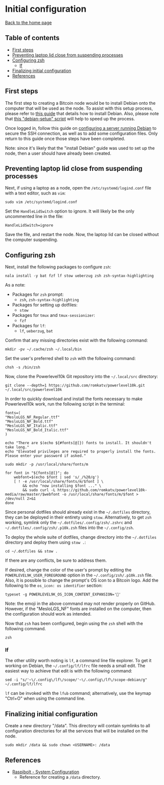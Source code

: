 Initial configuration
=====================

[Back to the home page](README.md)

Table of contents
-----------------

- [First steps](#first-steps)
- [Preventing laptop lid close from suspending processes](#preventing-laptop-lid-close-from-suspending-processes)
- [Configuring zsh](#configuring-zsh)
    - [lf](#lf)
- [Finalizing initial configuration](#finalizing-initial-configuration)
- [References](#references)

First steps
-----------

The first step to creating a Bitcoin node would be to install Debian onto the computer that will be used as the node. To assist with this setup process, please refer to [this guide](/install-os/install-debian.md) that details how to install Debian. Also, please note that [this "debian-setup" script](https://github.com/DavidVogelxyz/debian-setup) will help to speed up the process.

Once logged in, follow this guide on [configuring a server running Debian](/servers/configuring-debian-server.md) to secure the SSH connection, as well as to add some configuration files. Only return to this guide once those steps have been completed.

Note: since it's likely that the "install Debian" guide was used to set up the node, then a user should have already been created.

Preventing laptop lid close from suspending processes
-----------------------------------------------------

Next, if using a laptop as a node, open the `/etc/systemd/logind.conf` file with a text editor, such as `vim`:

```
sudo vim /etc/systemd/logind.conf
```

Set the `HandleLidSwitch` option to ignore. It will likely be the only uncommented line in the file:

```
HandleLidSwitch=ignore
```

Save the file, and restart the node. Now, the laptop lid can be closed without the computer suspending.

Configuring zsh
---------------

Next, install the following packages to configure `zsh`:

```
nala install -y bat fzf lf stow ueberzug zsh zsh-syntax-highlighting
```

As a note:

- Packages for `zsh` prompt:
    - `zsh`, `zsh-syntax-highlighting`
- Packages for setting up dotfiles:
    - `stow`
- Packages for `tmux` and `tmux-sessionizer`:
    - `fzf`
- Packages for `lf`:
    - `lf`, `ueberzug`, `bat`

Confirm that any missing directories exist with the following command:

```
mkdir -pv ~/.cache/zsh ~/.local/bin
```

Set the user's preferred shell to `zsh` with the following command:

```
chsh -s /bin/zsh
```

Now, clone the Powerlevel10k Git repository into the `~/.local/src` directory:

```
git clone --depth=1 https://github.com/romkatv/powerlevel10k.git ~/.local/src/powerlevel10k
```

In order to quickly download and install the fonts necessary to make Powerlevel10k work, run the following script in the terminal:

```
fonts=(
"MesloLGS_NF_Regular.ttf"
"MesloLGS_NF_Bold.ttf"
"MesloLGS_NF_Italic.ttf"
"MesloLGS_NF_Bold_Italic.ttf"
)

echo "There are $(echo ${#fonts[@]}) fonts to install. It shouldn't take long."
echo "Elevated privileges are required to properly install the fonts. Please enter your password if asked."

sudo mkdir -p /usr/local/share/fonts/m

for font in "${fonts[@]}"; do
    webfont=$(echo $font | sed 's/_/%20/g')
    [ ! -e /usr/local/share/fonts/m/$font ] \
        && echo "now installing $font ..." \
        && sudo curl -L https://github.com/romkatv/powerlevel10k-media/raw/master/$webfont -o /usr/local/share/fonts/m/$font > /dev/null 2>&1
done
```

Since personal dotfiles should already exist in the `~/.dotfiles` directory, they can be deployed in their entirety using `stow`. Alternatively, to get `zsh` working, symlink only the `~/.dotfiles/.config/zsh/.zshrc` and `~/.dotfiles/.config/zsh/.p10k.zsh` files into the `~/.config/zsh`.

To deploy the whole suite of dotfiles, change directory into the `~/.dotfiles` directory and deploy them using `stow .`:

```
cd ~/.dotfiles && stow .
```

If there are any conflicts, be sure to address them.

If desired, change the color of the user's prompt by editing the `POWERLEVEL9K_USER_FOREGROUND` option in the `~/.config/zsh/.p10k.zsh` file. Also, it is possible to change the prompt's OS icon to a Bitcoin logo. Add the following to the `os_icon: os identifier` section:

```
typeset -g POWERLEVEL9K_OS_ICON_CONTENT_EXPANSION=''
```

Note: the emoji in the above command may not render properly on GitHub. However, if the "MesloLGS_NF" fonts are installed on the computer, then the configuration should work as intended.

Now that `zsh` has been configured, begin using the `zsh` shell with the following command.

```
zsh
```

### lf

The other utility worth noting is `lf`, a command line file explorer. To get it working on Debian, the `~/.config/lf/lfrc` file needs a small edit. The easiest way to achieve that edit is with the following command:

```
sed -i "s/'~\/.config\/lf\/scope/'~\/.config\/lf\/scope-debian/g" ~/.config/lf/lfrc
```

`lf` can be invoked with the `lfub` command; alternatively, use the keymap "Ctrl+O" when using the command line.

Finalizing initial configuration
--------------------------------

Create a new directory "/data". This directory will contain symlinks to all configuration directories for all the services that will be installed on the node.

```
sudo mkdir /data && sudo chown <USERNAME>: /data
```

References
----------

- [Raspibolt - System Configuration](https://raspibolt.org/guide/raspberry-pi/system-configuration.html)
    - Reference for creating a `/data` directory.
